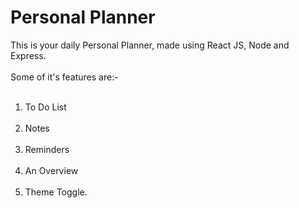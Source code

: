 
# Personal Planner

This is your daily Personal Planner, made using React JS, Node and Express. 
<br></br>
Some of it's features are:-
<br></br>
1) To Do List
<br></br>
2) Notes
<br></br>
3) Reminders
<br></br>
4) An Overview
<br></br>
5) Theme Toggle.

